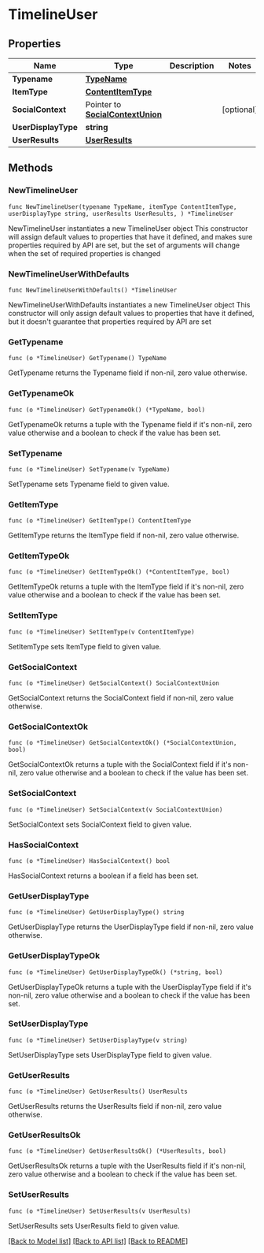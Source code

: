 # TimelineUser

## Properties

Name | Type | Description | Notes
------------ | ------------- | ------------- | -------------
**Typename** | [**TypeName**](TypeName.md) |  | 
**ItemType** | [**ContentItemType**](ContentItemType.md) |  | 
**SocialContext** | Pointer to [**SocialContextUnion**](SocialContextUnion.md) |  | [optional] 
**UserDisplayType** | **string** |  | 
**UserResults** | [**UserResults**](UserResults.md) |  | 

## Methods

### NewTimelineUser

`func NewTimelineUser(typename TypeName, itemType ContentItemType, userDisplayType string, userResults UserResults, ) *TimelineUser`

NewTimelineUser instantiates a new TimelineUser object
This constructor will assign default values to properties that have it defined,
and makes sure properties required by API are set, but the set of arguments
will change when the set of required properties is changed

### NewTimelineUserWithDefaults

`func NewTimelineUserWithDefaults() *TimelineUser`

NewTimelineUserWithDefaults instantiates a new TimelineUser object
This constructor will only assign default values to properties that have it defined,
but it doesn't guarantee that properties required by API are set

### GetTypename

`func (o *TimelineUser) GetTypename() TypeName`

GetTypename returns the Typename field if non-nil, zero value otherwise.

### GetTypenameOk

`func (o *TimelineUser) GetTypenameOk() (*TypeName, bool)`

GetTypenameOk returns a tuple with the Typename field if it's non-nil, zero value otherwise
and a boolean to check if the value has been set.

### SetTypename

`func (o *TimelineUser) SetTypename(v TypeName)`

SetTypename sets Typename field to given value.


### GetItemType

`func (o *TimelineUser) GetItemType() ContentItemType`

GetItemType returns the ItemType field if non-nil, zero value otherwise.

### GetItemTypeOk

`func (o *TimelineUser) GetItemTypeOk() (*ContentItemType, bool)`

GetItemTypeOk returns a tuple with the ItemType field if it's non-nil, zero value otherwise
and a boolean to check if the value has been set.

### SetItemType

`func (o *TimelineUser) SetItemType(v ContentItemType)`

SetItemType sets ItemType field to given value.


### GetSocialContext

`func (o *TimelineUser) GetSocialContext() SocialContextUnion`

GetSocialContext returns the SocialContext field if non-nil, zero value otherwise.

### GetSocialContextOk

`func (o *TimelineUser) GetSocialContextOk() (*SocialContextUnion, bool)`

GetSocialContextOk returns a tuple with the SocialContext field if it's non-nil, zero value otherwise
and a boolean to check if the value has been set.

### SetSocialContext

`func (o *TimelineUser) SetSocialContext(v SocialContextUnion)`

SetSocialContext sets SocialContext field to given value.

### HasSocialContext

`func (o *TimelineUser) HasSocialContext() bool`

HasSocialContext returns a boolean if a field has been set.

### GetUserDisplayType

`func (o *TimelineUser) GetUserDisplayType() string`

GetUserDisplayType returns the UserDisplayType field if non-nil, zero value otherwise.

### GetUserDisplayTypeOk

`func (o *TimelineUser) GetUserDisplayTypeOk() (*string, bool)`

GetUserDisplayTypeOk returns a tuple with the UserDisplayType field if it's non-nil, zero value otherwise
and a boolean to check if the value has been set.

### SetUserDisplayType

`func (o *TimelineUser) SetUserDisplayType(v string)`

SetUserDisplayType sets UserDisplayType field to given value.


### GetUserResults

`func (o *TimelineUser) GetUserResults() UserResults`

GetUserResults returns the UserResults field if non-nil, zero value otherwise.

### GetUserResultsOk

`func (o *TimelineUser) GetUserResultsOk() (*UserResults, bool)`

GetUserResultsOk returns a tuple with the UserResults field if it's non-nil, zero value otherwise
and a boolean to check if the value has been set.

### SetUserResults

`func (o *TimelineUser) SetUserResults(v UserResults)`

SetUserResults sets UserResults field to given value.



[[Back to Model list]](../README.md#documentation-for-models) [[Back to API list]](../README.md#documentation-for-api-endpoints) [[Back to README]](../README.md)


